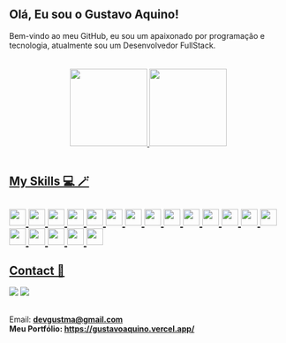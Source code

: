 ## Olá, Eu sou o Gustavo Aquino!

<div> Bem-vindo ao meu GitHub, eu sou um apaixonado por programação e tecnologia, atualmente sou um Desenvolvedor FullStack. </div>

<br />
<br />

<div align="center">
  <a href="https://github.com/Gustavo-Aquino-1">
  <img height="140em" src="https://github-readme-stats.vercel.app/api?username=Gustavo-Aquino-1&show_icons=true&theme=highcontrast&include_all_commits=true&count_private=true"/>
  <img height="140em" src="https://github-readme-stats.vercel.app/api/top-langs/?username=Gustavo-Aquino-1&layout=compact&langs_count=7&theme=highcontrast"/>
</div>


<br />

<h2> My Skills 💻 🪄 <h2/>

<img src="https://img.shields.io/badge/JavaScript-F7DF1E?style=for-the-badge&logo=javascript&logoColor=black" style="margin-bottom: 4px;" height="30px">
<img src="https://img.shields.io/badge/typescript-%23007ACC.svg?style=for-the-badge&logo=typescript&logoColor=white" style="margin-bottom: 4px;" height="30px">
<img src="https://img.shields.io/badge/Node.js-43853D?style=for-the-badge&logo=node.js&logoColor=white" style="margin-bottom: 4px;" height="30px">
<img src="https://img.shields.io/badge/Express.js-000000?style=for-the-badge&logo=express&logoColor=white" style="margin-bottom: 4px;" height="30px">
<img src="https://img.shields.io/badge/react-%2320232a.svg?style=for-the-badge&logo=react&logoColor=%2361DAFB" style="margin-bottom: 4px;" height="30px">
<img src="https://img.shields.io/badge/Linux-FCC624?style=for-the-badge&logo=linux&logoColor=black" style="margin-bottom: 4px;" height="30px">
<img src="https://img.shields.io/badge/Jest-C21325?style=for-the-badge&logo=jest&logoColor=white" style="margin-bottom: 4px;" height="30px">
 
<img src="https://img.shields.io/badge/Redux-593D88?style=for-the-badge&logo=redux&logoColor=white" style="margin-bottom: 4px;" height="30px">
<img src="https://img.shields.io/badge/MySQL-00000F?style=for-the-badge&logo=mysql&logoColor=white" style="margin-bottom: 4px;" height="30px">
<img src="https://img.shields.io/badge/styled--components-DB7093?style=for-the-badge&logo=styled-components&logoColor=white" style="margin-bottom: 4px;" height="30px">
<img src="https://img.shields.io/badge/Docker-2496ED?style=for-the-badge&logo=docker&logoColor=white" style="margin-bottom: 4px;" height="30px">
<img src="https://img.shields.io/badge/Git-E34F26?style=for-the-badge&logo=git&logoColor=white" style="margin-bottom: 4px;" height="30px">
<img src="https://img.shields.io/badge/HTML-239120?style=for-the-badge&logo=html5&logoColor=white" style="margin-bottom: 4px;" height="30px">
<img src="https://img.shields.io/badge/css3-%231572B6.svg?style=for-the-badge&logo=css3&logoColor=white" style="margin-bottom: 4px;" height="30px">
<img src="https://img.shields.io/badge/MongoDB-4EA94B?style=for-the-badge&logo=mongodb&logoColor=white" style="margin-bottom: 4px;" height="30px">
<img src="https://img.shields.io/badge/chai-A30701?style=for-the-badge&logo=chai&logoColor=white" style="margin-bottom: 4px;" height="30px">
<img src="https://img.shields.io/badge/Python-FFD43B?style=for-the-badge&logo=python&logoColor=blue" style="margin-bottom: 4px;" height="30px">
<img src="https://img.shields.io/badge/Sequelize-52B0E7?style=for-the-badge&logo=Sequelize&logoColor=white" style="margin-bottom: 4px;" height="30px">
<img src="https://img.shields.io/badge/Selenium-43B02A?style=for-the-badge&logo=Selenium&logoColor=white" style="margin-bottom: 4px;" height="30px">

<br />

<h2> Contact 👥  </h2>

<div> 
  <a href="https://www.youtube.com/channel/UCruhXYRSa7uuFe303GWOqIA" target="_blank"><img src="https://img.shields.io/badge/YouTube-FF0000?style=for-the-badge&logo=youtube&logoColor=white" target="_blank"></a>
  <a href="https://www.linkedin.com/in/gustavo-henrique-aquino" target="_blank"><img src="https://img.shields.io/badge/-LinkedIn-%230077B5?style=for-the-badge&logo=linkedin&logoColor=white" target="_blank"></a> 
 <br />
  
 <br />
  
  Email: <strong>devgustma@gmail.com<strong/> <br />
  Meu Portfólio: https://gustavoaquino.vercel.app/
  
</div>
  
